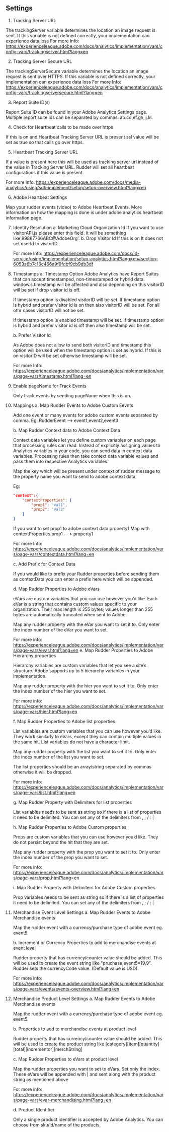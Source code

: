 ## Settings

1. Tracking Server URL

The trackingServer variable determines the location an image request is sent. If this variable is not defined correctly, your implementation can experience data loss
For more Info: https://experienceleague.adobe.com/docs/analytics/implementation/vars/config-vars/trackingserver.html?lang=en

2. Tracking Server Secure URL

The trackingServerSecure variable determines the location an image request is sent over HTTPS. If this variable is not defined correctly, your implementation can experience data loss
For more Info: https://experienceleague.adobe.com/docs/analytics/implementation/vars/config-vars/trackingserversecure.html?lang=en

3. Report Suite ID(s)

Report Suite ID can be found in your Adobe Analytics Settings page.
Multiple report suite ids can be separated by commas: ab.cd,ef.gh,ij.kl.

4. Check for Heartbeat calls to be made over https

If this is on and Heartbeat Tracking Server URL is present ssl value will be set as true so that calls go over https.

5. Heartbeat Tracking Server URL

If a value is present here this will be used as tracking server url instead of the value in Tracking Server URL. 
Rudder will set all heartbeat configurations if this value is present.

For more Info: https://experienceleague.adobe.com/docs/media-analytics/using/sdk-implement/setup/setup-overview.html?lang=en

6. Adobe Heartbeat Settings

Map your rudder events (video) to Adobe Heartbeat Events.
More information on how the mapping is done is under adobe analytics heartbeat information page.

7. Identity Resolution
   a. Marketing Cloud Organization Id
      If you want to use visitorAPI.js please enter this field. 
      It will be something like'99887766ABC@AdobeOrg'.
   b. Drop Visitor Id
      If this is on It does not set userId to visitorID.
    
   For more Info: https://experienceleague.adobe.com/docs/id-service/using/implementation/setup-analytics.html?lang=en#section-6053a6b7c16c466a9f9fdbf9cb9db3df

8. Timestamps
   a. Timestamp Option
    Adobe Analytics  have Report Suites that can accept timestamped, non-timestamped or hybrid data. 
    window.s.timestamp will be affected and also depending on this visitorID will be set if drop visitor id is off.

    If timestamp option is disabled visitorID will be set.
    If timestamp option is hybrid and prefer visitor id is on then also visitorID will be set.
    For all othr cases visitorID will not be set.

    If timestamp option is enabled timestamp will be set. 
    If timestamp option is hybrid and prefer visitor id is off then also timestamp will be set.

   b. Prefer Visitor Id
      
      As Adobe does not allow to send both visitorID and timestamp this option will be used when the timestamp option is set as hybrid. 
      If this is on visitorID will be set otherwise timestamp will be set.
   
   For more Info: https://experienceleague.adobe.com/docs/analytics/implementation/vars/page-vars/timestamp.html?lang=en

9. Enable pageName for Track Events
   
   Only track events by sending pageName when this is on.

10. Mappings
    a. Map Rudder Events to Adobe Custom Eevnts

       Add one event or many events for adobe custom events separated by comma.
       Eg: RudderEvent --> event1,event2,event3

    b. Map Rudder Context data to Adobe Context Data
       
       Context data variables let you define custom variables on each page that processing rules can read. Instead of explicitly assigning values to Analytics variables in your code, you can send data in context data variables. Processing rules then take context data variable values and pass them into respective Analytics variables.

       Map the key which will be present under context of rudder message to the property name you want to send to adobe context data.

       Eg: 
       ```JSON
       "context":{
           "contextProperties": {
               "prop1": "val1",
               "prop2": "val2"
           }
       }
       ```

       If you want to set prop1 to adobe context data property1 
       Map with contextProperties.prop1 -- > property1

       For more Info: https://experienceleague.adobe.com/docs/analytics/implementation/vars/page-vars/contextdata.html?lang=en

    c. Add Prefix for Context Data
      
       If you would like to prefix your Rudder properties before sending them as contextData you can enter a prefix here which will be appended.

    d. Map Rudder Properties to Adobe eVars

       eVars are custom variables that you can use however you’d like.
       Each eVar is a string that contains custom values specific to your organization. Their max length is 255 bytes; values longer than 255 bytes are automatically truncated when sent to Adobe.

       Map any rudder property with the eVar you want to set it to.
       Only enter the index number of the eVar you want to set.
       
       For more info: https://experienceleague.adobe.com/docs/analytics/implementation/vars/page-vars/evar.html?lang=en
    e. Map Rudder Properties to Adobe Hierarchy properties
       
       Hierarchy variables are custom variables that let you see a site’s structure.
       Adobe supports up to 5 hierarchy variables in your implementation.

       Map any rudder property with the hier you want to set it to.
       Only enter the index number of the hier you want to set.

       For more info: https://experienceleague.adobe.com/docs/analytics/implementation/vars/page-vars/hier.html?lang=en

    f. Map Rudder Properties to Adobe list properties
       
       List variables are custom variables that you can use however you’d like. They work similarly to eVars, except they can contain multiple values in the same hit. List variables do not have a character limit.

       Map any rudder property with the list you want to set it to.
       Only enter the index number of the list you want to set.

       The list properties should be an array/string separated by commas otherwise it will be dropped.

       For more info: https://experienceleague.adobe.com/docs/analytics/implementation/vars/page-vars/list.html?lang=en

    g. Map Rudder Property with Delimiters for list properties
       
       List variables needs to be sent as string so if there is a list of properties it need to be delimited. You can set any of the delimiters from , ; / : | 

    h. Map Rudder Properties to Adobe Custom properties

       Props are custom variables that you can use however you’d like. They do not persist beyond the hit that they are set.

       Map any rudder property with the prop you want to set it to.
       Only enter the index number of the prop you want to set.

       For more info: https://experienceleague.adobe.com/docs/analytics/implementation/vars/page-vars/prop.html?lang=en

    i. Map Rudder Property with Delimiters for Adobe Custom properties
       
       Prop variables needs to be sent as string so if there is a list of properties it need to be delimited. You can set any of the delimiters from , ; / : | 

11. Merchandise Event Level Settings
    a. Map Rudder Events to Adobe Merchandise events
       
       Map the rudder event with a currency/purchase type of adobe event eg. event5.

    b. Increment or Currency Properties to add to merchandise events at event level
       
       Rudder property that has currency/counter value should be added.
       This will be used to create the event string like "pruchase,event5=19.9".
       Rudder sets the currencyCode value. (Default value is USD). 

    For more info: https://experienceleague.adobe.com/docs/analytics/implementation/vars/page-vars/events/events-overview.html?lang=en

12. Merchandise Product Level Settings
    a. Map Rudder Events to Adobe Merchandise events
       
       Map the rudder event with a currency/purchase type of adobe event eg. event5.

    b. Properties to add to merchandise events at product level
       
       Rudder property that has currency/counter value should be added.
       This will be used to create the product string like [category][item][quantity][total][incrementor][merchString]

    c. Map Rudder Properties to eVars at product level
       
       Map the rudder properties you want to set to eVars. 
       Set only the index.
       These eVars will be appended with | and sent along with the product string as mentioned above

       For more info: https://experienceleague.adobe.com/docs/analytics/implementation/vars/page-vars/evar-merchandising.html?lang=en

    d. Product Identifier
       
       Only a single product identifier is accepted by Adobe Analytics.
       You can choose from sku/id/name of the products.
    
